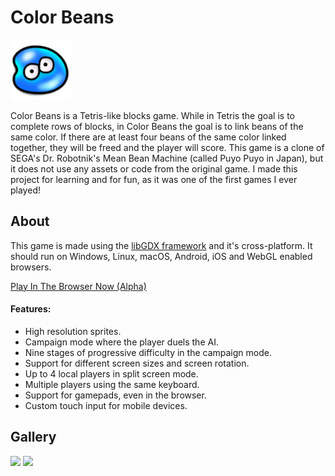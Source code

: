 # Color Beans

![bean](android/res/drawable-xhdpi/ic_launcher.png)

Color Beans is a Tetris-like blocks game. While in Tetris the goal is to complete rows of blocks, in Color Beans the goal is to link beans of the same color. If there are at least four beans of the same color linked together, they will be freed and the player will score. This game is a clone of SEGA's Dr. Robotnik's Mean Bean Machine (called Puyo Puyo in Japan), but it does not use any assets or code from the original game. I made this project for learning and for fun, as it was one of the first games I ever played!

## About

This game is made using the [libGDX framework](https://github.com/libgdx/libgdx) and it's cross-platform. It should run on Windows, Linux, macOS, Android, iOS and WebGL enabled browsers.

[Play In The Browser Now (Alpha)](https://www.viniciusjardim.com/p/color-beans)

#### Features:

* High resolution sprites.
* Campaign mode where the player duels the AI.
* Nine stages of progressive difficulty in the campaign mode.
* Support for different screen sizes and screen rotation.
* Up to 4 local players in split screen mode.
* Multiple players using the same keyboard.
* Support for gamepads, even in the browser.
* Custom touch input for mobile devices.

## Gallery

<img src="https://user-images.githubusercontent.com/1520962/33919110-a7d3c6be-df95-11e7-9406-cbc02060e6e0.png" width="640">

<img src="https://user-images.githubusercontent.com/1520962/33919127-bb563276-df95-11e7-947f-e1fa1cd5fcb5.png" width="360">
